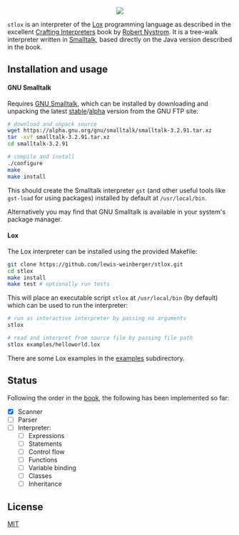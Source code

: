 <p align="center">
    <a href="https://github.com/lewis-weinberger/stlox/actions/workflows/ci.yml"><img src="https://github.com/lewis-weinberger/stlox/actions/workflows/ci.yml/badge.svg"></a>
</p>

`stlox` is an interpreter of the [Lox](https://craftinginterpreters.com/the-lox-language.html) programming language as described in the excellent [Crafting Interpreters](https://craftinginterpreters.com/) book by [Robert Nystrom](https://github.com/munificent). It is a tree-walk interpreter written in [Smalltalk](https://en.wikipedia.org/wiki/Smalltalk), based directly on the Java version described in the book.

## Installation and usage

#### GNU Smalltalk
Requires [GNU Smalltalk](https://www.gnu.org/software/smalltalk), which can be installed by downloading and unpacking the latest [stable](https://ftp.gnu.org/gnu/smalltalk/)/[alpha](https://alpha.gnu.org/gnu/smalltalk/) version from the GNU FTP site:

```sh
# download and unpack source
wget https://alpha.gnu.org/gnu/smalltalk/smalltalk-3.2.91.tar.xz
tar -xvf smalltalk-3.2.91.tar.xz
cd smalltalk-3.2.91

# compile and install
./configure
make
make install
```

This should create the Smalltalk interpreter `gst` (and other useful tools like `gst-load` for using packages) installed by default at `/usr/local/bin`.

Alternatively you may find that GNU Smalltalk is available in your system's package manager.

#### Lox

The Lox interpreter can be installed using the provided Makefile:

```sh
git clone https://github.com/lewis-weinberger/stlox.git
cd stlox
make install
make test # optionally run tests
```

This will place an executable script `stlox` at `/usr/local/bin` (by default) which can be used to run the interpreter:

```sh
# run as interactive interpreter by passing no arguments
stlox

# read and interpret from source file by passing file path
stlox examples/helloworld.lox
```

There are some Lox examples in the [examples](./examples) subdirectory.

## Status

Following the order in the [book](https://craftinginterpreters.com/contents.html), the following has been implemented so far:

* [x] Scanner
* [ ] Parser
* [ ] Interpreter:
    * [ ] Expressions
    * [ ] Statements
    * [ ] Control flow
    * [ ] Functions
    * [ ] Variable binding
    * [ ] Classes
    * [ ] Inheritance

## License

[MIT](./LICENSE)
